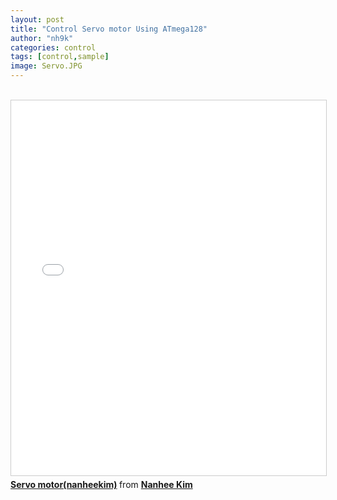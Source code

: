 ```yaml
---
layout: post
title: "Control Servo motor Using ATmega128"
author: "nh9k"
categories: control
tags: [control,sample]
image: Servo.JPG
---
```

<br>
<iframe src="//www.slideshare.net/slideshow/embed_code/key/bzBGYcmflWPqZn" width="1000" height="600" frameborder="0" marginwidth="0" marginheight="0" scrolling="no" style="border:1px solid #CCC; border-width:1px; margin-bottom:5px; max-width: 100%;" allowfullscreen> </iframe>   
<div style="margin-bottom:5px"> <strong> <a href="//www.slideshare.net/ssuserf5270f/servo-motornanheekim" title="Servo motor(nanheekim)" target="_blank">Servo motor(nanheekim)</a> </strong> from <strong><a href="https://www.slideshare.net/ssuserf5270f" target="_blank">Nanhee Kim</a></strong> </div>
<br>
<br>
<br>
<br>
<br>
<br>
